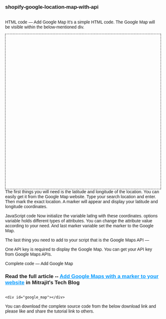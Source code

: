 # shopify-google-location-map-with-api
HTML code — Add Google Map
It’s a simple HTML code.  The Google Map will be visible within the below-mentioned div.

<div id="google_map"></div>
The first things you will need is the latitude and longitude of the location. You can easily get it from the Google Map website. Type your search location and enter. Then mark the exact location. A marker will appear and display your latitude and longitude coordinates.

JavaScript code
Now initialize the variable latlng with these coordinates. options variable holds different types of attributes. You can change the attribute value according to your need. And last marker variable set the marker to the Google Map.

<script type="text/javascript">
function initiateGoogleMap() {
  
  //Latlng variable containing the coordinate for the center of the map
  var latlng = {lat:25.200134, lng:77.982206};
      
  //Some properties we want to pass to the map  
  var options = {  
    zoom: 4, //The initial zoom level of the map
    center: latlng, //The map centered based on the coordinates
    mapTypeId: google.maps.MapTypeId.ROADMAP //All map types are -- ROADMAP/SATELLITE/HYBRID/TERRAIN
  }; 
 
  //Initializing the map  
  var map = new google.maps.Map(document.getElementById('google_map'), options);  
    
  //Add Marker to the map
  var marker = new google.maps.Marker({
    position: latlng, 
    map: map    
  });  
}
</script>
The last thing you need to add to your script that is the Google Maps API —

</script>
  <script async defer src="https://maps.googleapis.com/maps/api/js?key=YOUR_API_KEY&callback=initiateGoogleMap">
</script>
One API key is required to display the Google Map. You can get your API key from Google Maps APIs.

Complete code — Add Google Map
<!DOCTYPE html PUBLIC "-//W3C//DTD XHTML 1.0 Transitional//EN" "http://www.w3.org/TR/xhtml1/DTD/xhtml1-transitional.dtd">
<html xmlns="http://www.w3.org/1999/xhtml">
<head>
<meta http-equiv="Content-Type" content="text/html; charset=iso-8859-1" />
<title>Add Google Map with a marker to your website</title>
<style>
body { font-family:Arial, Helvetica, sans-serif; font-size:14px; }
h1 { clear:both; margin-bottom:30px; font-size:17px; }
h1 a { font-weight:bold; color:#0099FF; }
span { clear:both; display:block; margin-bottom:30px; }
span a { font-weight:bold; color:#0099FF; }
#google_map { width:100%; height:500px; border:1px dashed #000; }
</style>
</head>
<body>
  <div class="contentDiv">
    <h1>Read the full article -- <a href="http://www.mitrajit.com/2016/12/add-google-map-marker-website/" target="_blank">Add Google Maps with a marker to your website</a> in Mitrajit's Tech Blog</h1>
  
    <div id="google_map"></div>
  </div><!-- end of .contentDiv -->
  <script type="text/javascript">
  function initiateGoogleMap() {
  
      //Latlng variable containing the coordinate for the center of the map
      var latlng = {lat:25.200134, lng:77.982206};
      
      //Some properties we want to pass to the map  
      var options = {  
         zoom: 4, //The initial zoom level of the map
         center: latlng, //The map centered based on the coordinates
         mapTypeId: google.maps.MapTypeId.ROADMAP //All map types are -- ROADMAP/SATELLITE/HYBRID/TERRAIN
      }; 
 
      //Initializing the map  
      var map = new google.maps.Map(document.getElementById('google_map'), options);  
    
      //Add Marker to the map
      var marker = new google.maps.Marker({
         position: latlng, 
         map: map    
      });  
}
</script>
<script async defer src="https://maps.googleapis.com/maps/api/js?key=YOUR_API_KEY&callback=initiateGoogleMap">
</script>
</body>
</html>
You can download the complete source code from the below download link and please like and share the tutorial link to others.
